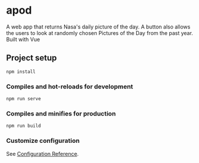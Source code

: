 # apod

A web app that returns Nasa's daily picture of the day. A button also allows the users to look at randomly chosen Pictures of the Day from the past year.
Built with Vue

## Project setup

```
npm install
```

### Compiles and hot-reloads for development

```
npm run serve
```

### Compiles and minifies for production

```
npm run build
```

### Customize configuration

See [Configuration Reference](https://cli.vuejs.org/config/).
